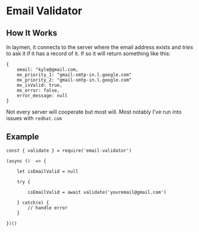# Email Validator

## How It Works 
In laymen, it connects to the server where the email address exists and *tries* to ask it if it has a record of it. If so it will return something like this:

```
{   
    email: "kyle@gmail.com,
    mx_priority_1: "gmail-smtp-in.l.google.com"
    mx_priority_2: "gmail-smtp-in.l.google.com"
    mx_isValid: true,
    mx_error: false,
    error_message: null
}
```

Not every server will cooperate but most will. Most notably I've run into issues with `redhat.com`

## Example

```
const { validate } = require('email-validator')

(async ()  => {

    let isEmailValid = null

    try { 

        isEmailValid = await validate('youremail@gmail.com')
        
    } catch(e) {
        // handle error
    }

})()
```